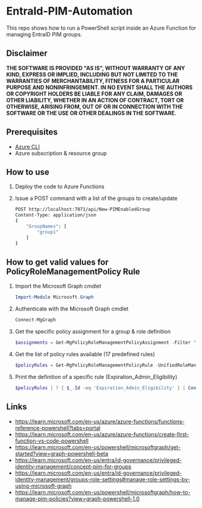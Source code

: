 # EntraId-PIM-Automation

This repo shows how to run a PowerShell script inside an Azure Function for managing EntraID PIM groups.

## Disclaimer

**THE SOFTWARE IS PROVIDED "AS IS", WITHOUT WARRANTY OF ANY KIND, EXPRESS OR IMPLIED, INCLUDING BUT NOT LIMITED TO THE WARRANTIES OF MERCHANTABILITY, FITNESS FOR A PARTICULAR PURPOSE AND NONINFRINGEMENT. IN NO EVENT SHALL THE AUTHORS OR COPYRIGHT HOLDERS BE LIABLE FOR ANY CLAIM, DAMAGES OR OTHER LIABILITY, WHETHER IN AN ACTION OF CONTRACT, TORT OR OTHERWISE, ARISING FROM, OUT OF OR IN CONNECTION WITH THE SOFTWARE OR THE USE OR OTHER DEALINGS IN THE SOFTWARE.**

## Prerequisites

- [Azure CLI](https://docs.microsoft.com/en-us/cli/azure/install-azure-cli)
- Azure subscription & resource group

## How to use

1.  Deploy the code to Azure Functions

1.  Issue a POST command with a list of the groups to create/update

    ```bash
    POST http://localhost:7071/api/New-PIMEnabledGroup
    Content-Type: application/json    
    {
        "GroupNames": [
            "group1"
        ]
    }
    ```

## How to get valid values for PolicyRoleManagementPolicy Rule

1.  Import the Microsoft Graph cmdlet

    ```powershell
    Import-Module Microsoft.Graph
    ```

1.  Authenticate with the Microsoft Graph cmdlet

    ```powershell
    Connect-MgGraph
    ```

1.  Get the specific policy assignment for a group & role definition

    ```powershell
    $assignments = Get-MgPolicyRoleManagementPolicyAssignment -Filter "scopeId eq '$groupId' and scopeType eq 'Group' and roleDefinitionId eq 'member'"
    ```

1.  Get the list of policy rules available (17 predefined rules)

    ```powershell
    $policyRules = Get-MgPolicyRoleManagementPolicyRule -UnifiedRoleManagementPolicyId $assignments.PolicyId
    ```

1.  Print the definition of a specific rule (Expiration_Admin_Eligibility)

    ```powershell
    $policyRules | ? { $_.Id -eq 'Expiration_Admin_Eligibility' } | ConvertTo-Json
    ```

## Links

- https://learn.microsoft.com/en-us/azure/azure-functions/functions-reference-powershell?tabs=portal
- https://learn.microsoft.com/en-us/azure/azure-functions/create-first-function-vs-code-powershell
- https://learn.microsoft.com/en-us/powershell/microsoftgraph/get-started?view=graph-powershell-beta
- https://learn.microsoft.com/en-us/entra/id-governance/privileged-identity-management/concept-pim-for-groups
- https://learn.microsoft.com/en-us/entra/id-governance/privileged-identity-management/groups-role-settings#manage-role-settings-by-using-microsoft-graph
- https://learn.microsoft.com/en-us/powershell/microsoftgraph/how-to-manage-pim-policies?view=graph-powershell-1.0